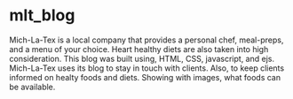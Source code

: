 # mlt_blog
Mich-La-Tex is a local company that provides a personal chef, meal-preps, and a menu of your choice. Heart healthy diets are also taken into high consideration.
This blog was built using, HTML, CSS, javascript, and ejs. Mich-La-Tex uses its blog to stay in touch with clients. Also, to keep clients informed on healty foods and diets. Showing with images, what foods can be available. 
